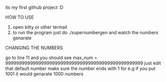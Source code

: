 its my first github project :D

HOW TO USE 

1. open kitty or other termail
2. to run the program just do ./supernumbergen and watch the numbers genarate

CHANGING THE NUMBERS 

go to line 11 and you should see max_num = 99999999999999999999999999999999999999999999999999 just edit that default number make sure the number ends with 1 for e.g if you put 1001 it would genarate 1000 numbers 

